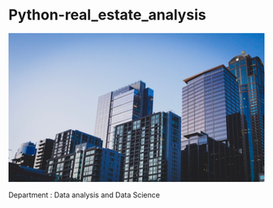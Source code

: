 # Python-real_estate_analysis

![Project](./jason-dent-w3eFhqXjkZE-unsplash.jpg)

 Department : Data analysis and Data Science
 
